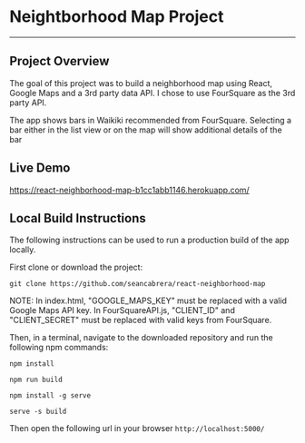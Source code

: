 # Neightborhood Map Project
---

## Project Overview

The goal of this project was to build a neighborhood map using React, Google Maps and a 3rd party data API. I chose to use FourSquare as the 3rd party API.

The app shows bars in Waikiki recommended from FourSquare. Selecting a bar either in the list view or on the map will show additional details of the bar

## Live Demo
https://react-neighborhood-map-b1cc1abb1146.herokuapp.com/

## Local Build Instructions

The following instructions can be used to run a production build of the app locally.

First clone or download the project:

`git clone https://github.com/seancabrera/react-neighborhood-map`

NOTE:
In index.html, "GOOGLE_MAPS_KEY" must be replaced with a valid Google Maps API key.
In FourSquareAPI.js, "CLIENT_ID" and "CLIENT_SECRET" must be replaced with valid keys from FourSquare.

Then, in a terminal, navigate to the downloaded repository and run the following npm commands:

`npm install`

`npm run build`

`npm install -g serve`

`serve -s build`

Then open the following url in your browser
`http://localhost:5000/`
